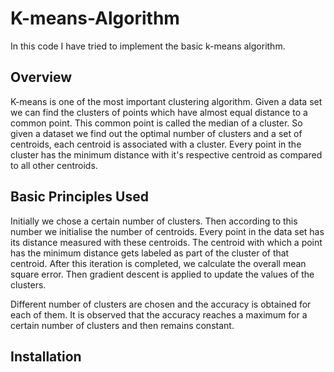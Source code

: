 # K-means-Algorithm
In this code I have tried to implement the basic k-means algorithm. 

## Overview 
K-means is one of the most important clustering algorithm. Given a data set we can find the clusters of points which have almost equal distance to a common point. This common point is called the median of a cluster. So given a dataset we find out the optimal number of clusters and a set of centroids, each centroid is associated with a cluster. Every point in the cluster has the minimum distance with it's respective centroid as compared to all other centroids. 

## Basic Principles Used 

Initially we chose a certain number of clusters. Then according to this number we initialise the number of centroids. Every point in the data set has its distance measured with these centroids. The centroid with which a point has the minimum distance gets labeled as part of the cluster of that centroid. After this iteration is completed, we calculate the overall mean square error. Then gradient descent is applied to update the values of the clusters. 

Different number of clusters are chosen and the accuracy is obtained for each of them. It is observed that the accuracy reaches a maximum for a certain number of clusters and then remains constant. 

## Installation 

